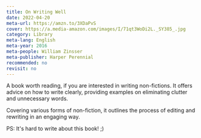 ```yaml
---
title: On Writing Well
date: 2022-04-20
meta-url: https://amzn.to/3XDaPvS
cover: https://a.media-amazon.com/images/I/71qt3WoDi2L._SY385_.jpg
category: Library
meta-lang: English
meta-year: 2016
meta-people: William Zinsser
meta-publisher: Harper Perennial
recommended: no
revisit: no
---
```

A book worth reading, if you are interested in writing non-fictions. It offers advice on how to write clearly, providing examples on eliminating clutter and unnecessary words. 

Covering various forms of non-fiction, it outlines the process of editing and rewriting in an engaging way. 

PS: It's hard to write about this book! ;) 